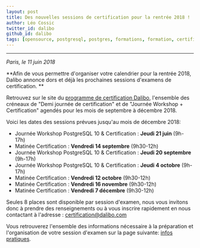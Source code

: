 ```yaml
---
layout: post
title: Des nouvelles sessions de certification pour la rentrée 2018 !
author: Léo Cossic
twitter_id: dalibo
github_id: dalibo
tags: [opensource, postgresql, postgres, formations, formation, certification, certifications, certifié, certified, certif, advanced, essential, dates, sessions, dalibo]
---
```


---

*Paris, le 11 juin 2018*

**Afin de vous permettre d'organiser votre calendrier pour la rentrée 2018, Dalibo annonce dors et déjà les prochaines sessions d'examens de certification. **

<!--MORE-->

Retrouvez sur le site du [programme de certification Dalibo](https://certification.dalibo.com/infos/essential/), l'ensemble des créneaux de "Demi journée de certification" et de "Journée Workshop + Certification" agendés pour les mois de septembre à décembre 2018.

Voici les dates des sessions prévues jusqu'au mois de décembre 2018:

 * Journée Workshop PostgreSQL 10 & Certification : **Jeudi 21 juin** (9h-17h)
 * Matinée Certification : **Vendredi 14 septembre** (9h30-12h)
 * Journée Workshop PostgreSQL 10 & Certification : **Jeudi 20 septembre** (9h-17h)
 * Journée Workshop PostgreSQL 10 & Certification : **Jeudi 4 octobre** (9h-17h)
 * Matinée Certification : **Vendredi 12 octobre** (9h30-12h)
 * Matinée Certification : **Vendredi 16 novembre** (9h30-12h)
 * Matinée Certification : **Vendredi 7 décembre** (9h30-12h)

Seules 8 places sont disponible par session d'examen, nous vous invitons donc à prendre des renseignements ou à vous inscrire rapidement en nous contactant à l'adresse :  [certification@dalibo.com](mailto:certification@dalibo.com)

Vous retrouverez l'ensemble des informations nécessaire à la préparation et l'organisation de votre session d'examen sur la page suivante: [infos pratiques](https://certification.dalibo.com/infos/).

